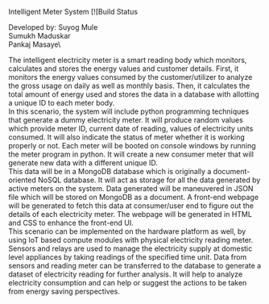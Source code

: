 Intelligent Meter System
[![Build Status

Developed by:
Suyog Mule\
Sumukh Maduskar\
Pankaj Masaye\

  The intelligent electricity meter is a smart reading body which monitors, calculates
and stores the energy values and customer details. First, it monitors the energy values
consumed by the customer/utilizer to analyze the gross usage on daily as well as monthly
basis. Then, it calculates the total amount of energy used and stores the data in a database
with allotting a unique ID to each meter body.\
  In this scenario, the system will include python programming techniques that generate
a dummy electricity meter. It will produce random values which provide meter ID, current
date of reading, values of electricity units consumed. It will also indicate the status of meter
whether it is working properly or not. Each meter will be booted on console windows by
running the meter program in python. It will create a new consumer meter that will generate
new data with a different unique ID.\
  This data will be in a MongoDB database which is originally a document-oriented
NoSQL database. It will act as storage for all the data generated by active meters on the
system. Data generated will be maneuvered in JSON file which will be stored on MongoDB
as a document. A front-end webpage will be generated to fetch this data at consumer/user end
to figure out the details of each electricity meter. The webpage will be generated in HTML
and CSS to enhance the front-end UI.\
  This scenario can be implemented on the hardware platform as well, by using IoT
based compute modules with physical electricity reading meter. Sensors and relays are used
to manage the electricity supply at domestic level appliances by taking readings of the
specified time unit. Data from sensors and reading meter can be transferred to the database to
generate a dataset of electricity reading for further analysis. It will help to analyze electricity
consumption and can help or suggest the actions to be taken from energy saving perspectives.
